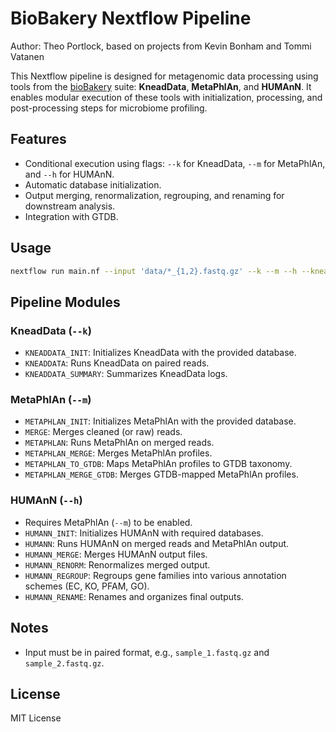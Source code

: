 # BioBakery Nextflow Pipeline
Author: Theo Portlock, based on projects from Kevin Bonham and Tommi Vatanen

This Nextflow pipeline is designed for metagenomic data processing using tools from the [bioBakery](https://bitbucket.org/biobakery/biobakery/wiki/Home) suite: **KneadData**, **MetaPhlAn**, and **HUMAnN**. It enables modular execution of these tools with initialization, processing, and post-processing steps for microbiome profiling.

## Features

- Conditional execution using flags: `--k` for KneadData, `--m` for MetaPhlAn, and `--h` for HUMAnN.
- Automatic database initialization.
- Output merging, renormalization, regrouping, and renaming for downstream analysis.
- Integration with GTDB.

## Usage

```bash
nextflow run main.nf --input 'data/*_{1,2}.fastq.gz' --k --m --h --kneaddata_db /path/to/kneaddata_db --metaphlan_db /path/to/metaphlan_db
```

## Pipeline Modules

### KneadData (`--k`)
- `KNEADDATA_INIT`: Initializes KneadData with the provided database.
- `KNEADDATA`: Runs KneadData on paired reads.
- `KNEADDATA_SUMMARY`: Summarizes KneadData logs.

### MetaPhlAn (`--m`)
- `METAPHLAN_INIT`: Initializes MetaPhlAn with the provided database.
- `MERGE`: Merges cleaned (or raw) reads.
- `METAPHLAN`: Runs MetaPhlAn on merged reads.
- `METAPHLAN_MERGE`: Merges MetaPhlAn profiles.
- `METAPHLAN_TO_GTDB`: Maps MetaPhlAn profiles to GTDB taxonomy.
- `METAPHLAN_MERGE_GTDB`: Merges GTDB-mapped MetaPhlAn profiles.

### HUMAnN (`--h`)
- Requires MetaPhlAn (`--m`) to be enabled.
- `HUMANN_INIT`: Initializes HUMAnN with required databases.
- `HUMANN`: Runs HUMAnN on merged reads and MetaPhlAn output.
- `HUMANN_MERGE`: Merges HUMAnN output files.
- `HUMANN_RENORM`: Renormalizes merged output.
- `HUMANN_REGROUP`: Regroups gene families into various annotation schemes (EC, KO, PFAM, GO).
- `HUMANN_RENAME`: Renames and organizes final outputs.

## Notes

- Input must be in paired format, e.g., `sample_1.fastq.gz` and `sample_2.fastq.gz`.

## License

MIT License
